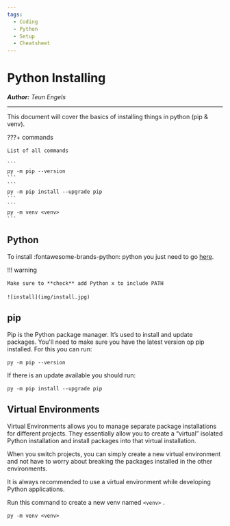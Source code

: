 ```yaml
---
tags:
  - Coding
  - Python
  - Setup
  - Cheatsheet
---
```


# Python Installing

_**Author:** Teun Engels_

---

This document will cover the basics of installing things in python (pip & venv).

???+ commands

    List of all commands

    ```
    py -m pip --version
    ```
    ```
    py -m pip install --upgrade pip
    ```
    ```
    py -m venv <venv>
    ```

## **Python**

To install :fontawesome-brands-python: python you just need to go [here](https://www.python.org/downloads/). 

!!! warning

    Make sure to **check** add Python x to include PATH

    ![install](img/install.jpg)


## **pip**

Pip is the Python package manager. It’s used to install and update packages. You'll need to make sure you have the latest version op pip installed. For this you can run:

```
py -m pip --version
```

If there is an update available you should run:

```
py -m pip install --upgrade pip
```

## **Virtual Environments**

Virtual Environments allows you to manage separate package installations for different projects. They essentially allow you to create a “virtual” isolated Python installation and install packages into that virtual installation.

When you switch projects, you can simply create a new virtual environment and not have to worry about breaking the packages installed in the other environments.

It is always recommended to use a virtual environment while developing Python applications.

Run this command to create a new venv named `<venv>` .

```
py -m venv <venv>
```
